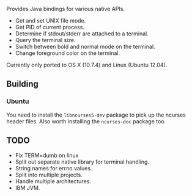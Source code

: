 
Provides Java bindings for various native APIs.

* Get and set UNIX file mode.
* Get PID of current process.
* Determine if stdout/stderr are attached to a terminal.
* Query the terminal size.
* Switch between bold and normal mode on the terminal.
* Change foreground color on the terminal.

Currently only ported to OS X (10.7.4) and Linux (Ubuntu 12.04).

## Building

### Ubuntu

You need to install the `libncurses5-dev` package to pick up the ncurses header files. Also worth installing the `ncurses-doc` package too.

## TODO

* Fix TERM=dumb on linux
* Split out separate native library for terminal handling.
* String names for errno values.
* Split into multiple projects.
* Handle multiple architectures.
* IBM JVM.
